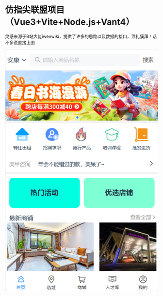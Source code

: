 # 仿指尖联盟项目（Vue3+Vite+Node.js+Vant4）
灵感来源于B站大佬iwenwiki，提供了许多的思路以及数据的接口，顶礼膜拜！话不多说直接上图

![image](https://github.com/ZAOM5423/Practice/blob/master/new-project/5ebae1832702b14ddf571469b14d59b.png)
